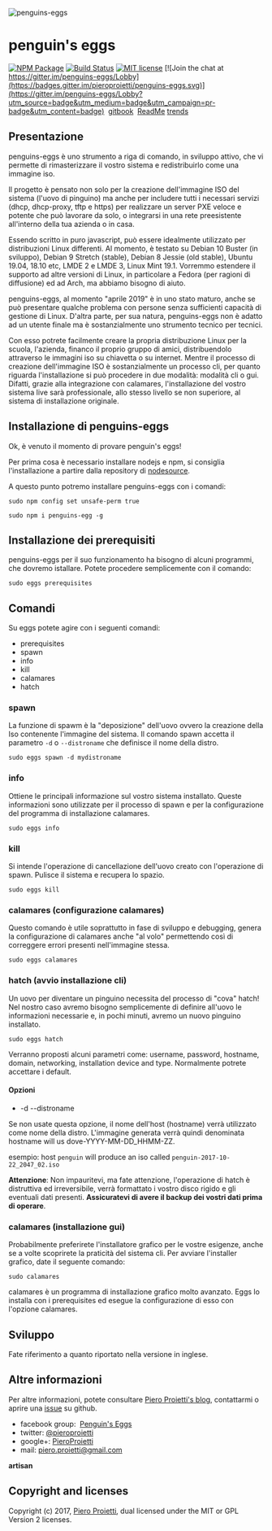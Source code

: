 
![penguins-eggs](https://github.com/pieroproietti/penguins-eggs/blob/master/assets/penguins-eggs.png?raw=true)
# penguin's eggs

[![NPM Package](https://img.shields.io/npm/v/penguins-eggs.svg?style=flat)](https://npmjs.org/package/penguins-eggs "View this project on npm")
[![Build Status](https://travis-ci.org/pieroproietti/penguins-eggs.svg?branch=master)](https://travis-ci.org/pieroproietti/penguins-eggs)
[![MIT license](http://img.shields.io/badge/license-MIT-brightgreen.svg)](http://opensource.org/licenses/MIT)
[![Join the chat at https://gitter.im/penguins-eggs/Lobby](https://badges.gitter.im/pieroproietti/penguins-eggs.svg)](https://gitter.im/penguins-eggs/Lobby?utm_source=badge&utm_medium=badge&utm_campaign=pr-badge&utm_content=badge)
&nbsp;[gitbook](https://penguin-s-eggs.gitbook.io/project/) &nbsp;[ReadMe](./README.md)&nbsp;[trends](https://www.npmtrends.com/penguins-eggs) 

## Presentazione
penguins-eggs è uno strumento a riga di comando, in sviluppo attivo, che vi permette di rimasterizzare il vostro sistema e redistribuirlo come una immagine iso.

Il progetto è pensato non solo per la creazione dell'immagine ISO del sistema (l'uovo di pinguino) ma anche per includere tutti i necessari servizi (dhcp, dhcp-proxy, tftp e https) per realizzare un server PXE veloce e potente che può lavorare da solo, o integrarsi in una rete preesistente all'interno della tua azienda o in casa.

Essendo scritto in puro javascript, può essere idealmente utilizzato per distribuzioni Linux differenti. Al momento, è testato su Debian 10 Buster (in sviluppo), Debian 9 Stretch (stable), Debian 8 Jessie (old stable), Ubuntu 19.04, 18.10 etc, LMDE 2 e LMDE 3, Linux Mint 19.1. Vorremmo estendere il supporto ad altre versioni di Linux, in particolare a Fedora (per ragioni di diffusione) ed ad Arch, ma abbiamo bisogno di aiuto.

penguins-eggs, al momento "aprile 2019" è in uno stato maturo, anche se può presentare qualche problema con persone senza sufficienti capacità di gestione di Linux. D'altra parte, per sua natura, penguins-eggs non è adatto ad un utente finale ma è sostanzialmente uno strumento tecnico per tecnici.

Con esso potrete facilmente creare la propria distribuzione Linux per la scuola, l'azienda, financo il proprio gruppo di amici, distribuendolo attraverso le immagini iso su chiavetta o su internet. Mentre il processo di creazione dell'immagine ISO è sostanzialmente un processo cli, per quanto riguarda l'installazione si può procedere in due modalità: modalità cli o gui. Difatti, grazie alla integrazione con calamares, l'installazione del vostro sistema live sarà professionale, allo stesso livello se non superiore, al sistema di installazione originale.


## Installazione di penguins-eggs
 Ok, è venuto il momento di provare penguin's eggs!
 
 Per prima cosa è necessario installare nodejs e npm, si consiglia l'installazione a partire dalla repository di [nodesource](https://github.com/nodesource/distributions/blob/master/README.md#deb).
 

A questo punto potremo installare penguins-eggs con i comandi:

```sudo npm config set unsafe-perm true```

```sudo npm i penguins-egg -g```

## Installazione dei prerequisiti
penguins-eggs per il suo funzionamento ha bisogno di alcuni programmi, che dovremo istallare. Potete procedere semplicemente con il comando:

```sudo eggs prerequisites```


## Comandi
Su eggs potete agire con i seguenti comandi:
* prerequisites
* spawn
* info
* kill
* calamares
* hatch

### spawn
La funzione di spawm è la "deposizione" dell'uovo ovvero la creazione della Iso contenente l'immagine del sistema. Il comando spawn accetta il parametro ```-d``` o ```--distroname``` che definisce il nome della distro.

```sudo eggs spawn -d mydistroname```

### info
Ottiene le principali informazione sul vostro sistema installato. Queste informazioni sono utilizzate per il processo di spawn e per la configurazione del programma di installazione calamares.

```sudo eggs info```


### kill
Si intende l'operazione di cancellazione dell'uovo creato con l'operazione di spawn. Pulisce il sistema e recupera lo spazio.

```sudo eggs kill```

### calamares (configurazione calamares)
Questo comando è utile soprattutto in fase di sviluppo e debugging, genera la configurazione di calamares anche "al volo" permettendo così di correggere errori presenti nell'immagine stessa.

```sudo eggs calamares```

### hatch (avvio installazione cli)
Un uovo per diventare un pinguino necessita del processo di "cova" hatch! Nel nostro caso avremo bisogno semplicemente di definire all'uovo le informazioni necessarie e, in pochi minuti, avremo un nuovo pinguino installato.

```sudo eggs hatch```

Verranno proposti alcuni parametri come: username, password, hostname,
domain, networking, installation device and type. Normalmente potrete accettare i default.

#### Opzioni
* -d --distroname <distroname>

Se non usate questa opzione, il nome dell'host (hostname) verrà utilizzato come nome della distro. L'immagine generata verrà quindi denominata  hostname will us  dove-YYYY-MM-DD_HHMM-ZZ.

esempio: host ``penguin`` will produce an iso called ``penguin-2017-10-22_2047_02.iso``

**Attenzione**: Non impauritevi, ma fate attenzione, l'operazione di hatch è distruttiva ed irreversibile, verrà formattato i vostro disco rigido e gli eventuali dati presenti.  **Assicuratevi di avere il backup dei vostri dati prima di operare**.

### calamares (installazione gui)
Probabilmente preferirete l'installatore grafico per le vostre esigenze, anche se a volte scoprirete la praticità del sistema cli. Per avviare l'installer grafico, date il seguente comando:

```sudo calamares```

calamares è un programma di installazione grafico molto avanzato. Eggs lo installa con i prerequisites ed esegue la configurazione di esso con l'opzione calamares.

## Sviluppo
Fate riferimento a quanto riportato nella versione in inglese.

## Altre informazioni
Per altre informazioni, potete consultare [Piero Proietti's blog](http://pieroproietti.github.com), contattarmi o aprire una [issue](https://github.com/pieroproietti/penguins-eggs/issues) su github.

* facebook group:  [Penguin's Eggs](https://www.facebook.com/groups/128861437762355/)
* twitter: [@pieroproietti](https://twitter.com/pieroproietti)
* google+: [PieroProietti](https://plus.google.com/+PieroProietti)
* mail: piero.proietti@gmail.com

**artisan**

## Copyright and licenses
Copyright (c) 2017, [Piero Proietti](http://pieroproietti.github.com), dual licensed under the MIT or GPL Version 2 licenses.

